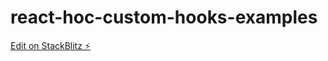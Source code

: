 # react-hoc-custom-hooks-examples

[Edit on StackBlitz ⚡️](https://stackblitz.com/edit/react-dtavhh)